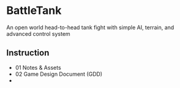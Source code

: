 # BattleTank
An open world head-to-head tank fight with simple AI, terrain, and advanced control system
## Instruction 
* 01 Notes & Assets
* 02 Game Design Document (GDD)
* 
